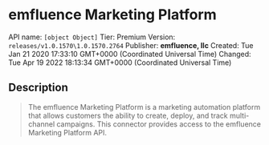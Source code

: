 # emfluence Marketing Platform
API name: `[object Object]`
Tier: Premium
Version: `releases/v1.0.1570\1.0.1570.2764`
Publisher: **emfluence, llc**
Created: Tue Jan 21 2020 17:33:10 GMT+0000 (Coordinated Universal Time)
Changed: Tue Apr 19 2022 18:13:34 GMT+0000 (Coordinated Universal Time)

## Description
> The emfluence Marketing Platform is a marketing automation platform that allows customers the ability to create, deploy, and track multi-channel campaigns. This connector provides access to the emfluence Marketing Platform API.
